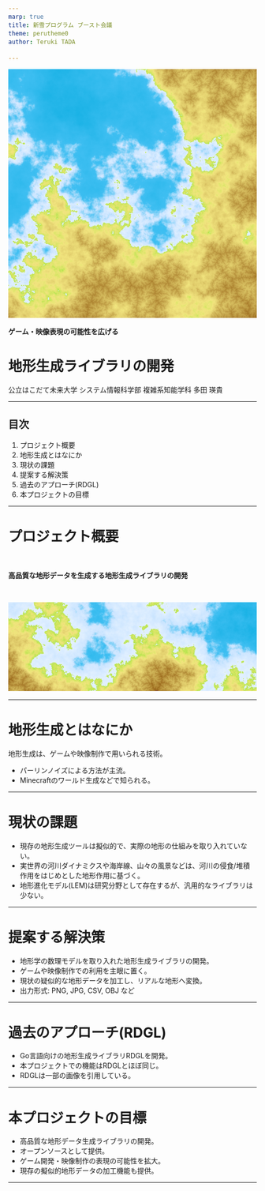 ```yaml
---
marp: true
title: 新雪プログラム ブースト会議
theme: perutheme0
author: Teruki TADA

---
```

![bg right:40%](square.png)

**ゲーム・映像表現の可能性を広げる**
# 地形生成ライブラリの開発


公立はこだて未来大学 システム情報科学部
複雑系知能学科 多田 瑛貴

---

## 目次
1. プロジェクト概要
2. 地形生成とはなにか
3. 現状の課題
4. 提案する解決策
5. 過去のアプローチ(RDGL)
6. 本プロジェクトの目標


---

# プロジェクト概要

<br>

**高品質な地形データを生成する地形生成ライブラリの開発**

<br>

![w:100%](landscape.png)

---

# 地形生成とはなにか

地形生成は、ゲームや映像制作で用いられる技術。
- パーリンノイズによる方法が主流。
- Minecraftのワールド生成などで知られる。

---

# 現状の課題

- 現存の地形生成ツールは擬似的で、実際の地形の仕組みを取り入れていない。
- 実世界の河川ダイナミクスや海岸線、山々の風景などは、河川の侵食/堆積作用をはじめとした地形作用に基づく。
- 地形進化モデル(LEM)は研究分野として存在するが、汎用的なライブラリは少ない。

---

# 提案する解決策

- 地形学の数理モデルを取り入れた地形生成ライブラリの開発。
- ゲームや映像制作での利用を主眼に置く。
- 現状の疑似的な地形データを加工し、リアルな地形へ変換。
- 出力形式: PNG, JPG, CSV, OBJ など

---

# 過去のアプローチ(RDGL)

- Go言語向けの地形生成ライブラリRDGLを開発。
- 本プロジェクトでの機能はRDGLとほぼ同じ。
- RDGLは一部の画像を引用している。

---

# 本プロジェクトの目標

- 高品質な地形データ生成ライブラリの開発。
- オープンソースとして提供。
- ゲーム開発・映像制作の表現の可能性を拡大。
- 現存の擬似的地形データの加工機能も提供。

---